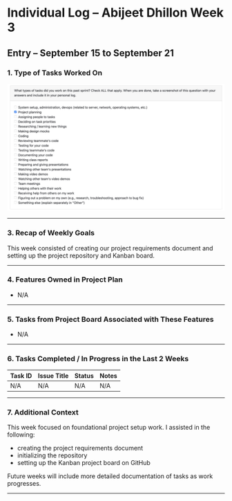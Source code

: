 # Individual Log – Abijeet Dhillon Week 3

## Entry – September 15 to September 21

### 1. Type of Tasks Worked On
![Abijeet Dhillon Week 3 Task Type Screenshot](../images/abijeetdhillon_week3_tasks.jpeg)  

---

### 3. Recap of Weekly Goals
This week consisted of creating our project requirements document and setting up the project repository and Kanban board.

---

### 4. Features Owned in Project Plan
- N/A

---

### 5. Tasks from Project Board Associated with These Features
- N/A

---

### 6. Tasks Completed / In Progress in the Last 2 Weeks
| Task ID | Issue Title | Status       | Notes |
|--------|-------------|-------------|-------|
| N/A    | N/A         | N/A         | N/A   |

---

### 7. Additional Context
This week focused on foundational project setup work. I assisted in the following:
- creating the project requirements document
- initializing the repository
- setting up the Kanban project board on GitHub

Future weeks will include more detailed documentation of tasks as work progresses.

---
